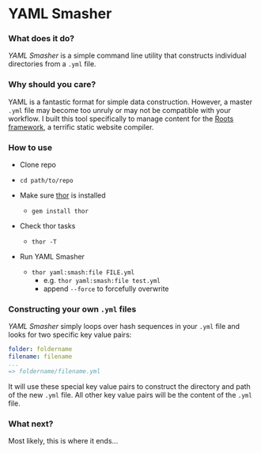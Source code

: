 # YAML Smasher

### What does it do?
*YAML Smasher* is a simple command line utility that constructs individual directories from a `.yml` file.

### Why should you care?
YAML is a fantastic format for simple data construction. However, a master `.yml` file may become too unruly or may not be compatible with your workflow.  I built this tool specifically to manage content for the [Roots framework](http://roots.cx/), a terrific static website compiler.

### How to use

- Clone repo

- `cd path/to/repo`

- Make sure [thor](https://github.com/erikhuda/thor) is installed
  - `gem install thor`

- Check thor tasks
  - `thor -T`

- Run YAML Smasher
  - `thor yaml:smash:file FILE.yml`
    - e.g. `thor yaml:smash:file test.yml`
    - append `--force` to forcefully overwrite

### Constructing your own `.yml` files
*YAML Smasher* simply loops over hash sequences in your `.yml` file and looks for two specific key value pairs:
```yaml
folder: foldername
filename: filename
...
=> foldername/filename.yml
```
It will use these special key value pairs to construct the directory and path of the new `.yml` file. All other key value pairs will be the content of the `.yml` file.

### What next?
Most likely, this is where it ends...
